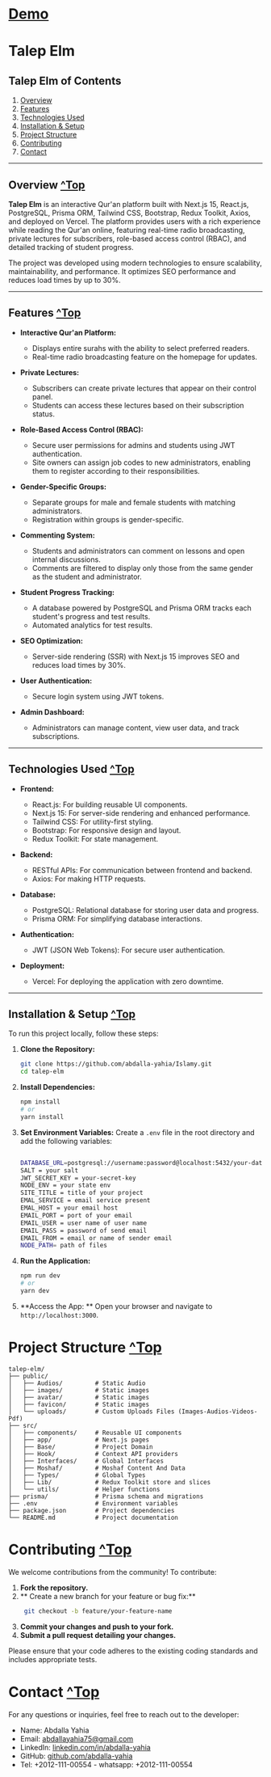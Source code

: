 # [Demo](https://talep-elm.vercel.app)
# Talep Elm

## Talep Elm of Contents
1. [Overview](#overview-top)
2. [Features](#features-top)
3. [Technologies Used](#technologies-used-top)
4. [Installation & Setup](#installation--setup-top)
5. [Project Structure](#project-structure-top)
6. [Contributing](#contributing-top)
7. [Contact](#contact-top)


---

## Overview [^Top](#talep-elm-of-contents)

**Talep Elm** is an interactive Qur'an platform built with Next.js 15, React.js, PostgreSQL, Prisma ORM, Tailwind CSS, Bootstrap, Redux Toolkit, Axios, and deployed on Vercel. The platform provides users with a rich experience while reading the Qur'an online, featuring real-time radio broadcasting, private lectures for subscribers, role-based access control (RBAC), and detailed tracking of student progress.

The project was developed using modern technologies to ensure scalability, maintainability, and performance. It optimizes SEO performance and reduces load times by up to 30%.

---

## Features [^Top](#talep-elm-of-contents)

- **Interactive Qur'an Platform:**
  - Displays entire surahs with the ability to select preferred readers.
  - Real-time radio broadcasting feature on the homepage for updates.

- **Private Lectures:**
  - Subscribers can create private lectures that appear on their control panel.
  - Students can access these lectures based on their subscription status.

- **Role-Based Access Control (RBAC):**
  - Secure user permissions for admins and students using JWT authentication.
  - Site owners can assign job codes to new administrators, enabling them to register according to their responsibilities.

- **Gender-Specific Groups:**
  - Separate groups for male and female students with matching administrators.
  - Registration within groups is gender-specific.

- **Commenting System:**
  - Students and administrators can comment on lessons and open internal discussions.
  - Comments are filtered to display only those from the same gender as the student and administrator.

- **Student Progress Tracking:**
  - A database powered by PostgreSQL and Prisma ORM tracks each student's progress and test results.
  - Automated analytics for test results.

- **SEO Optimization:**
  - Server-side rendering (SSR) with Next.js 15 improves SEO and reduces load times by 30%.

- **User Authentication:**
  - Secure login system using JWT tokens.

- **Admin Dashboard:**
  - Administrators can manage content, view user data, and track subscriptions.

---

## Technologies Used [^Top](#talep-elm-of-contents)

- **Frontend:**
  - React.js: For building reusable UI components.
  - Next.js 15: For server-side rendering and enhanced performance.
  - Tailwind CSS: For utility-first styling.
  - Bootstrap: For responsive design and layout.
  - Redux Toolkit: For state management.

- **Backend:**
  - RESTful APIs: For communication between frontend and backend.
  - Axios: For making HTTP requests.

- **Database:**
  - PostgreSQL: Relational database for storing user data and progress.
  - Prisma ORM: For simplifying database interactions.

- **Authentication:**
  - JWT (JSON Web Tokens): For secure user authentication.

- **Deployment:**
  - Vercel: For deploying the application with zero downtime.

---

## Installation & Setup [^Top](#talep-elm-of-contents)

To run this project locally, follow these steps:

1. **Clone the Repository:**
   ```bash
   git clone https://github.com/abdalla-yahia/Islamy.git
   cd talep-elm
2. **Install Dependencies:**
   ```bash
   npm install
   # or
   yarn install
   ```
3. **Set Environment Variables:**
 Create a ``` .env ``` file in the root directory and add the following variables:
    ```bash

    DATABASE_URL=postgresql://username:password@localhost:5432/your-database-name
    SALT = your salt
    JWT_SECRET_KEY = your-secret-key
    NODE_ENV = your state env
    SITE_TITLE = title of your project
    EMAL_SERVICE = email service present 
    EMAL_HOST = your email host
    EMAIL_PORT = port of your email 
    EMAIL_USER = user name of user name
    EMAIL_PASS = password of send email
    EMAIL_FROM = email or name of sender email
    NODE_PATH= path of files
    ```
4. **Run the Application:**
    ```bash
    npm run dev
    # or
    yarn dev
    ```
5. **Access the App: **
   Open your browser and navigate to ``` http://localhost:3000 ```.

# Project Structure [^Top](#talep-elm-of-contents)
```
talep-elm/
├── public/
│   ├── Audios/         # Static Audio
│   ├── images/         # Static images
│   ├── avatar/         # Static images
│   ├── favicon/        # Static images
│   └── uploads/        # Custom Uploads Files (Images-Audios-Videos-Pdf)
├── src/
│   ├── components/     # Reusable UI components
│   ├── app/            # Next.js pages
│   ├── Base/           # Project Domain
│   ├── Hook/           # Context API providers
│   ├── Interfaces/     # Global Interfaces 
│   ├── Moshaf/         # Moshaf Content And Data
│   ├── Types/          # Global Types 
│   ├── Lib/            # Redux Toolkit store and slices
│   └── utils/          # Helper functions
├── prisma/             # Prisma schema and migrations
├── .env                # Environment variables
├── package.json        # Project dependencies
└── README.md           # Project documentation
```
# Contributing [^Top](#talep-elm-of-contents)
We welcome contributions from the community! To contribute:

1. **Fork the repository.**
2. ** Create a new branch for your feature or bug fix:**
   ```bash
    git checkout -b feature/your-feature-name
   ```
3. **Commit your changes and push to your fork.**
4.  **Submit a pull request detailing your changes.**

Please ensure that your code adheres to the existing coding standards and includes appropriate tests.

# Contact [^Top](#talep-elm-of-contents)
For any questions or inquiries, feel free to reach out to the developer:

- Name: Abdalla Yahia
- Email: abdallayahia75@gmail.com
- LinkedIn: [linkedin.com/in/abdalla-yahia](https://www.linkedin.com/in/abdalla-yahia/)
- GitHub: [github.com/abdalla-yahia](https://github.com/abdalla-yahia/)
- Tel: +2012-111-00554 - whatsapp: +2012-111-00554



